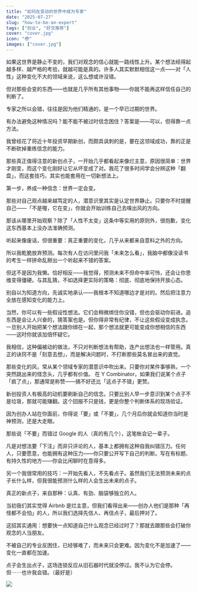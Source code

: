 ```yaml
---
title: "如何在变动的世界中成为专家"
date: "2025-07-27"
slug: "how-to-be-an-expert"
tags: ["创业", "好文推荐"]
cover: "cover.jpg"
icon: "😎"
images: ["cover.jpg"]
---
```

如果这世界是静止不变的，我们对观念的信心就能一路线性上升。某个想法经得起越多样、越严格的考验，就越可能是真的。许多人其实默默相信这一点——对「人性」这种变化不大的领域来说，这么想或许没错。



但对那些会变的东西——也就是几乎所有其他事物——你就不能再这样信任自己的判断了。



专家之所以会错，往往是因为他们精通的，是一个早已过期的世界。



有办法避免这种情况吗？能不能不被过时信念困住？答案是——可以，但得靠一点方法。



我曾经花了将近十年投资早期新创，而颇具讽刺的是，要在这领域成功，靠的正是不断砍掉重练信念的能力。



那些真正值得注意的新创点子，一开始几乎都看起来像烂主意，原因很简单：世界才刚变，而这个变化刚好让它从坏变成了对。我花了很多时间学会分辨这种「翻盘」，而这套技巧，其实也能套用在一切新想法上。



第一步，养成一种信念：世界一定会变。



那些对自己观点越来越笃定的人，潜意识里其实是认定世界静止。只要你不时提醒自己——「不是喔，它在变」，你就会开始训练自己去嗅出风的方向。



那该从哪里开始观察？除了「人性不太变」这条中等实用的原则外，很抱歉，变化这东西基本上没办法准确预测。



听起来像废话，但很重要：真正重要的变化，几乎从来都来自意料之外的方向。



所以我乾脆放弃预测。每次有人在访问里问我「未来怎么看」，我脑中都像没读书的考生一样拼命乱掰出一个听起来不错的答案。



但这不是因为我懒。恰好相反——我觉得，预测未来不但命中率可怜，还会让你思维变得僵硬。与其乱猜，不如选择更实际的策略：彻底、彻底地保持开放心态。



别自以为知道方向，先诚实地承认——我根本不知道哪边才是对的。然后把注意力全放在感知变化的能力上。



当然，你可以有一些假设性想法。它们会稍微绑住你没错，但也会驱动你前进。追东西是会让人兴奋的，猜答案也是。但你得非常有纪律，不让这些假设变成执念。
一旦别人开始把某个想法跟你绑在一起，那个想法就更可能变成你想相信的东西——这时你就该加倍怀疑它。



我相信，这种偏被动的做法，不只对判断想法有帮助，连产出想法也一样管用。真正的诀窍不是「刻意去想」，而是解决问题时，不打断那些莫名冒出来的直觉。



那些变化的风，常从某个领域专家的潜意识中吹出来。只要你对某件事够熟，一个突然跳出来的怪念头，几乎都有价值。
在 Y Combinator，如果我们说某个点子「疯了点」，那通常是称赞——搞不好还比「这点子不错」更赞。



新创投资人有极高的动机要刷新自己的信念。只要比别人早一步意识到某个点子不是垃圾，那就可能赚翻。这个回报不只是钱，更是你整个判断体系的现场验证。



因为创办人站在你面前，你得说「要」或「不要」，几个月后你就会知道你当时是神预测，还是大走眼。



那些说「不要」而错过 Google 的人（真的有几个），这笔帐会记一辈子。



凡是对想法要「下注」而非只评论的人，基本上都拥有这种自我纠错压力。任何人，只要愿意，也能拥有这种压力——你只要公开写下自己的判断。写在有标题、有持久性的地方——你会比闲聊时在意得多。



另一个我很常用的技巧：一开始先看人，不先看点子。虽然我们无法预测未来的点子长什么样，但我很能预测什么样的人会生出未来的点子。



真正的新点子，来自那种：认真、有劲、脑袋够独立的人。



当初我们其实觉得 Airbnb 是烂主意，但我们看得出来——创办人他们是那种「再怪都不会怕」的人，所以我们选择先信人、再信点子，最后押对了。



这招其实通用：想要快一点知道自己什么观念已经过时了？那就去跟那些会打破你观念的人当朋友。



不被自己的专业反困住，已经够难了，而未来只会更难。因为变化不是加速了——变化一直都在加速。



点子会生出点子，这场连锁反应从旧石器时代就没停过。我不认为它会停。
但⋯⋯也许我会错。（最好是）




![](https://prod-files-secure.s3.us-west-2.amazonaws.com/112d0858-5090-4d34-a606-b75eb8d65fd2/46476355-9cf3-4e99-9b7a-3531bc426380/1000202064.png?X-Amz-Algorithm=AWS4-HMAC-SHA256&X-Amz-Content-Sha256=UNSIGNED-PAYLOAD&X-Amz-Credential=ASIAZI2LB46625YKH474%2F20250820%2Fus-west-2%2Fs3%2Faws4_request&X-Amz-Date=20250820T173216Z&X-Amz-Expires=3600&X-Amz-Security-Token=IQoJb3JpZ2luX2VjEJH%2F%2F%2F%2F%2F%2F%2F%2F%2F%2FwEaCXVzLXdlc3QtMiJHMEUCIQCVPbkgoDEG96oIOmPLvZQWpGL5aJ5pcD3STnl3Gxc6PgIgfWN7GzGR8aqKPJtY2KBOeIEfTC05R4c%2FcK6fCWLEF1kqiAQI2v%2F%2F%2F%2F%2F%2F%2F%2F%2F%2FARAAGgw2Mzc0MjMxODM4MDUiDJJ1Nzwc48aku%2BbXwircA8q5OmMAffQzmJ0%2FkqIKWJL7UtJ8HSrBJIE8bGIgCIz10F6CWCdiZHHrXQ7lrzEUS0DLaLhgvklRYp8b60B7VGxwGielysUhObJeK%2FsieRZMhMsH8RJgs9FlFY8oHjvcdX79lIoe2BvFLLzFU096TVs7l%2BGTsP%2FuU3urmf2t3Gpwa9YrxNsPG1tu4dVQ5eByrjAPGQ45HdQJIj2kB61XArS2ij17ZUKDFr%2F4RKE%2BilmuVFER%2FKeOzp5MVqYVFl7LTT7BHYeJrzk5xbCX9WCp21FObEy9ublX3gbY3EgiG%2BSpoNyhGQ5E%2BNlgH0fyDefEchOVfDp4TZVRPUzDt%2BeG4euAVq1N4Ebpk%2BxPmwgvFj0DT%2Brqsol3GlGIdVP%2Feonj8zg0nmxMuTcT927c4ARLD8W8jBDKWslT5OwTgvq5%2By%2Bikov%2Ffn4d4qGqZKrqFdiOJkpkj5g5kJQHKwqfB5Hp0UhgP2sHzuNAmR%2B9eSz4yVO0jRtdANDjajrVzDMddK%2BKWAU7Z7oP7j5ZwgY3G916BJ9tzGY5Vr7GsdVcgXuMf9r6vXqIt6Z8%2FF5MuaxaB1Z%2F8DUfvT5cKt1gmR8poBdWwNZnnCvOv1mnOX7b0x5d9fdaFkgjpMKlQ4TEen14MLHwl8UGOqUB8xVorsjMrY573OYDTb5PO5Fn7wiI9XCYvy5Lyjdb1qXHd4HQGVgfd8UqtwdDn%2B3Y%2FIjKsO8o29buu1uYwiHpwjFUnChHH%2F4FX9cg2JKdmrg7DDB9JtinsHhSwm3ID68VyDfJJJWBfVVbrwbyRq6%2FaRvOM2Rfxb4Rzn719qZLP3gYffCgPE70IyuTZTTSlHYzday1ECEy8eBM%2Bii%2FjDSlK515VGOj&X-Amz-Signature=9a7109dda21f6c52ab710899a9b2e3723b138f58864035931c38332dcf14348e&X-Amz-SignedHeaders=host&x-amz-checksum-mode=ENABLED&x-id=GetObject)

